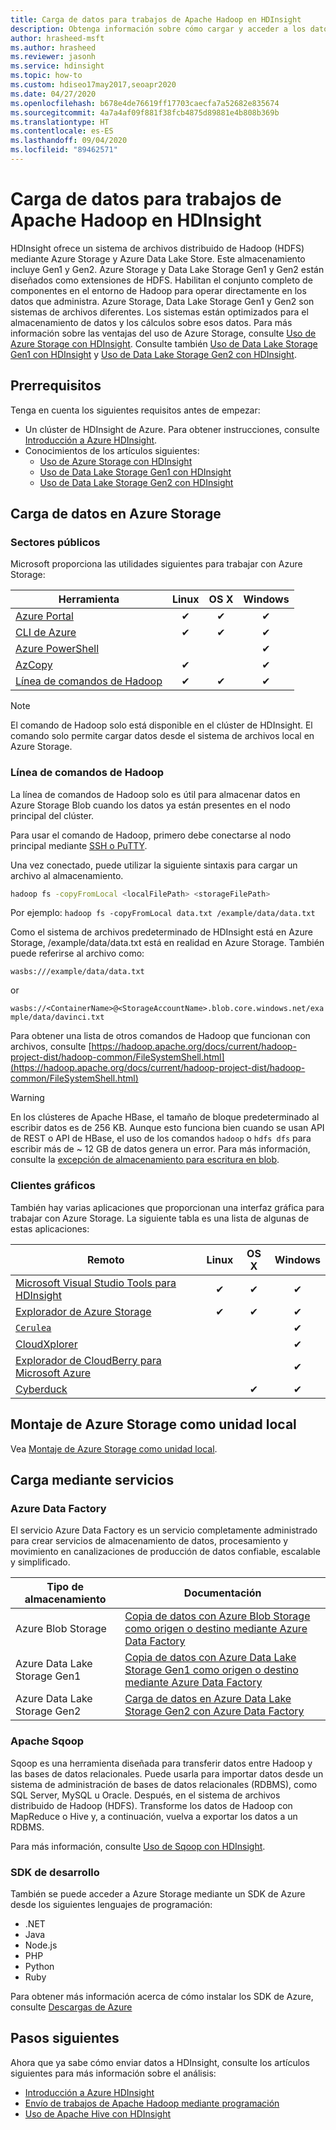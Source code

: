 ```yaml
---
title: Carga de datos para trabajos de Apache Hadoop en HDInsight
description: Obtenga información sobre cómo cargar y acceder a los datos para trabajos de Apache Hadoop en HDInsight. Use la CLI de Azure clásica, el Explorador de Azure Storage, Azure PowerShell, la línea de comandos de Hadoop o Sqoop.
author: hrasheed-msft
ms.author: hrasheed
ms.reviewer: jasonh
ms.service: hdinsight
ms.topic: how-to
ms.custom: hdiseo17may2017,seoapr2020
ms.date: 04/27/2020
ms.openlocfilehash: b678e4de76619ff17703caecfa7a52682e835674
ms.sourcegitcommit: 4a7a4af09f881f38fcb4875d89881e4b808b369b
ms.translationtype: HT
ms.contentlocale: es-ES
ms.lasthandoff: 09/04/2020
ms.locfileid: "89462571"
---
```

# <a name="upload-data-for-apache-hadoop-jobs-in-hdinsight"></a>Carga de datos para trabajos de Apache Hadoop en HDInsight

HDInsight ofrece un sistema de archivos distribuido de Hadoop (HDFS) mediante Azure Storage y Azure Data Lake Store. Este almacenamiento incluye Gen1 y Gen2. Azure Storage y Data Lake Storage Gen1 y Gen2 están diseñados como extensiones de HDFS. Habilitan el conjunto completo de componentes en el entorno de Hadoop para operar directamente en los datos que administra. Azure Storage, Data Lake Storage Gen1 y Gen2 son sistemas de archivos diferentes. Los sistemas están optimizados para el almacenamiento de datos y los cálculos sobre esos datos. Para más información sobre las ventajas del uso de Azure Storage, consulte [Uso de Azure Storage con HDInsight](hdinsight-hadoop-use-blob-storage.md). Consulte también [Uso de Data Lake Storage Gen1 con HDInsight](hdinsight-hadoop-use-data-lake-store.md) y [Uso de Data Lake Storage Gen2 con HDInsight](hdinsight-hadoop-use-data-lake-storage-gen2.md).

## <a name="prerequisites"></a>Prerrequisitos

Tenga en cuenta los siguientes requisitos antes de empezar:

* Un clúster de HDInsight de Azure. Para obtener instrucciones, consulte [Introducción a Azure HDInsight](hadoop/apache-hadoop-linux-tutorial-get-started.md).
* Conocimientos de los artículos siguientes:
    * [Uso de Azure Storage con HDInsight](hdinsight-hadoop-use-blob-storage.md)
    * [Uso de Data Lake Storage Gen1 con HDInsight](hdinsight-hadoop-use-data-lake-store.md)
    * [Uso de Data Lake Storage Gen2 con HDInsight](hdinsight-hadoop-use-data-lake-storage-gen2.md)  

## <a name="upload-data-to-azure-storage"></a>Carga de datos en Azure Storage

### <a name="utilities"></a>Sectores públicos

Microsoft proporciona las utilidades siguientes para trabajar con Azure Storage:

| Herramienta | Linux | OS X | Windows |
| --- |:---:|:---:|:---:|
| [Azure Portal](../storage/blobs/storage-quickstart-blobs-portal.md) |✔ |✔ |✔ |
| [CLI de Azure](../storage/blobs/storage-quickstart-blobs-cli.md) |✔ |✔ |✔ |
| [Azure PowerShell](../storage/blobs/storage-quickstart-blobs-powershell.md) | | |✔ |
| [AzCopy](../storage/common/storage-use-azcopy-v10.md) |✔ | |✔ |
| [Línea de comandos de Hadoop](#hadoop-command-line) |✔ |✔ |✔ |

> [!NOTE]  
> El comando de Hadoop solo está disponible en el clúster de HDInsight. El comando solo permite cargar datos desde el sistema de archivos local en Azure Storage.  

### <a name="hadoop-command-line"></a>Línea de comandos de Hadoop

La línea de comandos de Hadoop solo es útil para almacenar datos en Azure Storage Blob cuando los datos ya están presentes en el nodo principal del clúster.

Para usar el comando de Hadoop, primero debe conectarse al nodo principal mediante [SSH o PuTTY](hdinsight-hadoop-linux-use-ssh-unix.md).

Una vez conectado, puede utilizar la siguiente sintaxis para cargar un archivo al almacenamiento.

```bash
hadoop fs -copyFromLocal <localFilePath> <storageFilePath>
```

Por ejemplo: `hadoop fs -copyFromLocal data.txt /example/data/data.txt`

Como el sistema de archivos predeterminado de HDInsight está en Azure Storage, /example/data/data.txt está en realidad en Azure Storage. También puede referirse al archivo como:

`wasbs:///example/data/data.txt`

or

`wasbs://<ContainerName>@<StorageAccountName>.blob.core.windows.net/example/data/davinci.txt`

Para obtener una lista de otros comandos de Hadoop que funcionan con archivos, consulte [https://hadoop.apache.org/docs/current/hadoop-project-dist/hadoop-common/FileSystemShell.html](https://hadoop.apache.org/docs/current/hadoop-project-dist/hadoop-common/FileSystemShell.html)

> [!WARNING]  
> En los clústeres de Apache HBase, el tamaño de bloque predeterminado al escribir datos es de 256 KB. Aunque esto funciona bien cuando se usan API de REST o API de HBase, el uso de los comandos `hadoop` o `hdfs dfs` para escribir más de ~ 12 GB de datos genera un error. Para más información, consulte la [excepción de almacenamiento para escritura en blob](hdinsight-troubleshoot-hdfs.md#storage-exception-for-write-on-blob).

### <a name="graphical-clients"></a>Clientes gráficos

También hay varias aplicaciones que proporcionan una interfaz gráfica para trabajar con Azure Storage. La siguiente tabla es una lista de algunas de estas aplicaciones:

| Remoto | Linux | OS X | Windows |
| --- |:---:|:---:|:---:|
| [Microsoft Visual Studio Tools para HDInsight](hadoop/apache-hadoop-visual-studio-tools-get-started.md#explore-linked-resources) |✔ |✔ |✔ |
| [Explorador de Azure Storage](../storage/blobs/storage-quickstart-blobs-storage-explorer.md) |✔ |✔ |✔ |
| [`Cerulea`](https://www.cerebrata.com/products/cerulean/features/azure-storage) | | |✔ |
| [CloudXplorer](https://clumsyleaf.com/products/cloudxplorer) | | |✔ |
| [Explorador de CloudBerry para Microsoft Azure](https://www.cloudberrylab.com/free-microsoft-azure-explorer.aspx) | | |✔ |
| [Cyberduck](https://cyberduck.io/) | |✔ |✔ |

## <a name="mount-azure-storage-as-local-drive"></a>Montaje de Azure Storage como unidad local

Vea [Montaje de Azure Storage como unidad local](https://docs.microsoft.com/archive/blogs/bigdatasupport/mount-azure-blob-storage-as-local-drive).

## <a name="upload-using-services"></a>Carga mediante servicios

### <a name="azure-data-factory"></a>Azure Data Factory

El servicio Azure Data Factory es un servicio completamente administrado para crear servicios de almacenamiento de datos, procesamiento y movimiento en canalizaciones de producción de datos confiable, escalable y simplificado.

|Tipo de almacenamiento|Documentación|
|----|----|
|Azure Blob Storage|[Copia de datos con Azure Blob Storage como origen o destino mediante Azure Data Factory](../data-factory/connector-azure-blob-storage.md)|
|Azure Data Lake Storage Gen1|[Copia de datos con Azure Data Lake Storage Gen1 como origen o destino mediante Azure Data Factory](../data-factory/connector-azure-data-lake-store.md)|
|Azure Data Lake Storage Gen2 |[Carga de datos en Azure Data Lake Storage Gen2 con Azure Data Factory](../data-factory/load-azure-data-lake-storage-gen2.md)|

### <a name="apache-sqoop"></a>Apache Sqoop

Sqoop es una herramienta diseñada para transferir datos entre Hadoop y las bases de datos relacionales. Puede usarla para importar datos desde un sistema de administración de bases de datos relacionales (RDBMS), como SQL Server, MySQL u Oracle. Después, en el sistema de archivos distribuido de Hadoop (HDFS). Transforme los datos de Hadoop con MapReduce o Hive y, a continuación, vuelva a exportar los datos a un RDBMS.

Para más información, consulte [Uso de Sqoop con HDInsight](hadoop/hdinsight-use-sqoop.md).

### <a name="development-sdks"></a>SDK de desarrollo

También se puede acceder a Azure Storage mediante un SDK de Azure desde los siguientes lenguajes de programación:

* .NET
* Java
* Node.js
* PHP
* Python
* Ruby

Para obtener más información acerca de cómo instalar los SDK de Azure, consulte [Descargas de Azure](https://azure.microsoft.com/downloads/)

## <a name="next-steps"></a>Pasos siguientes

Ahora que ya sabe cómo enviar datos a HDInsight, consulte los artículos siguientes para más información sobre el análisis:

* [Introducción a Azure HDInsight](hadoop/apache-hadoop-linux-tutorial-get-started.md)
* [Envío de trabajos de Apache Hadoop mediante programación](hadoop/submit-apache-hadoop-jobs-programmatically.md)
* [Uso de Apache Hive con HDInsight](hadoop/hdinsight-use-hive.md)
